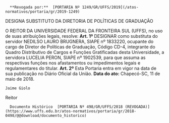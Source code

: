       **Revogada por:**  [PORTARIA Nº 1249/GR/UFFS/2019](/atos-normativos/portaria/gr/2019-1249) 

   DESIGNA SUBSTITUTO DA DIRETORIA DE POLÍTICAS DE GRADUAÇÃO  

 O REITOR DA UNIVERSIDADE FEDERAL DA FRONTEIRA SUL (UFFS), no uso de suas atribuições legais, resolve:   **Art. 1º** DESIGNAR como substituta do servidor NEDILSO LAURO BRUGNERA, SIAPE nº 1833220, ocupante do cargo de Diretor de Políticas de Graduação, Código CD-4, integrante do Quadro Distributivo de Cargos e Funções Gratificadas desta Universidade, a servidora LUCELIA PERON, SIAPE nº 1902539, para que assuma as respectivas funções nos afastamentos ou impedimentos legais e regulamentares do titular.   **Art. 2º** Esta Portaria entra em vigor na data de sua publicação no Diário Oficial da União.      **Data do ato:** Chapecó-SC, 11 de maio de 2018.   
 

    Jaime Giolo   
 Reitor 

      Documento Histórico  [PORTARIA Nº 498/GR/UFFS/2018 (REVOGADA)](https://www.uffs.edu.br/atos-normativos/portaria/gr/2018-0498/@@download/documento_historico)     
      